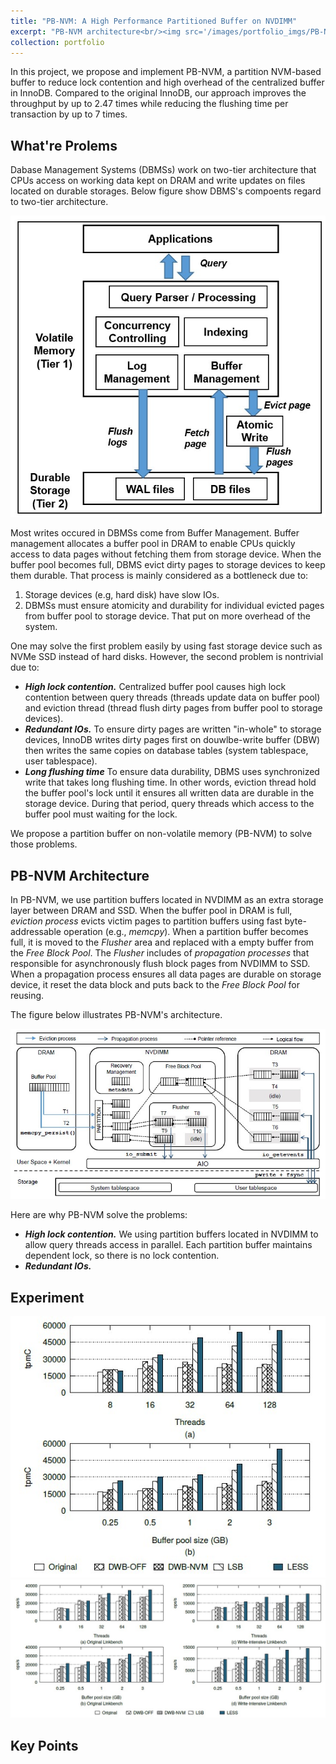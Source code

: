 ```yaml
---
title: "PB-NVM: A High Performance Partitioned Buffer on NVDIMM"
excerpt: "PB-NVM architecture<br/><img src='/images/portfolio_imgs/PB-NVM/PB-arch.jpg'>"
collection: portfolio
---
```


In this project, we propose and implement PB-NVM, a partition NVM-based buffer to reduce lock contention and high overhead of the centralized buffer in InnoDB. Compared to the original InnoDB, our approach improves the throughput by up to 2.47 times while reducing the flushing time per transaction by up to 7 times.

## What're Prolems
Dabase Management Systems (DBMSs) work on two-tier architecture that CPUs access on working data kept on DRAM and write updates on files located on durable storages. Below figure show DBMS's compoents regard to two-tier architecture.
<div>
<img src='/images/portfolio_imgs/PB-NVM/PB-2tier.jpg'>
</div>

Most writes occured in DBMSs come from Buffer Management. Buffer management allocates a buffer pool in DRAM to enable CPUs quickly access to data pages without fetching them from storage device. When the buffer pool becomes full, DBMS evict dirty pages to storage devices to keep them durable. That process is mainly considered as a bottleneck due to:
1. Storage devices (e.g, hard disk) have slow IOs.
2. DBMSs must ensure atomicity and durability for individual evicted pages from buffer pool to storage device. That put on more overhead of the system.

One may solve the first problem easily by using fast storage device such as NVMe SSD instead of hard disks. However, the second problem is nontrivial due to:
* ***High lock contention.*** Centralized buffer pool causes high lock contention between query threads (threads update data on buffer pool) and eviction thread (thread flush dirty pages from buffer pool to storage devices).
* ***Redundant IOs.*** To ensure dirty pages are written "in-whole" to storage devices, InnoDB writes dirty pages first on douwlbe-write buffer (DBW) then writes the same copies on database tables (system tablespace, user tablespace).
* ***Long flushing time*** To ensure data durability, DBMS uses synchronized write that takes long flushing time. In other words, eviction thread hold the buffer pool's lock until it ensures all written data are durable in the storage device. During that period, query threads which access to the buffer pool must waiting for the lock.

We propose a partition buffer on non-volatile memory (PB-NVM) to solve those problems.
## PB-NVM Architecture

In PB-NVM, we use partition buffers located in NVDIMM as an extra storage layer between DRAM and SSD. When the buffer pool in DRAM is full, *eviction process* evicts victim pages to partition buffers using fast byte-addressable operation (e.g., *memcpy*). When a partition buffer becomes full, it is moved to the *Flusher* area and replaced with a empty buffer from the *Free Block Pool*. The *Flusher* includes of *propagation processes* that responsible for asynchronously flush block pages from NVDIMM to SSD. When a propagation process ensures all data pages are durable on storage device, it reset the data block and puts back to the *Free Block Pool* for reusing.

The figure below illustrates PB-NVM's architecture.

<div>
<img src='/images/portfolio_imgs/PB-NVM/PB-arch.jpg'>
</div>

Here are why PB-NVM solve the problems:

* ***High lock contention.*** We using partition buffers located in NVDIMM to allow query threads access in parallel. Each partition buffer maintains dependent lock, so there is no lock contention.
* ***Redundant IOs.*** 


## Experiment

<div>
<img src='/images/portfolio_imgs/PB-NVM/PB-TPCC-throughput.jpg'>
</div>

<div>
<img src='/images/portfolio_imgs/PB-NVM/PB-Linkbench-throughput.jpg'>
</div>

## Key Points
